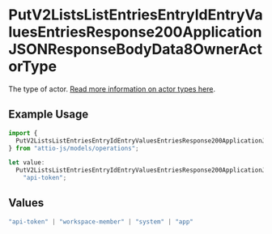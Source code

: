 # PutV2ListsListEntriesEntryIdEntryValuesEntriesResponse200ApplicationJSONResponseBodyData8OwnerActorType

The type of actor. [Read more information on actor types here](/docs/actors).

## Example Usage

```typescript
import {
  PutV2ListsListEntriesEntryIdEntryValuesEntriesResponse200ApplicationJSONResponseBodyData8OwnerActorType,
} from "attio-js/models/operations";

let value:
  PutV2ListsListEntriesEntryIdEntryValuesEntriesResponse200ApplicationJSONResponseBodyData8OwnerActorType =
    "api-token";
```

## Values

```typescript
"api-token" | "workspace-member" | "system" | "app"
```